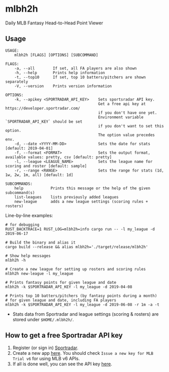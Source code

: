 # mlbh2h

Daily MLB Fantasy Head-to-Head Point Viewer

## Usage

```
USAGE:
    mlbh2h [FLAGS] [OPTIONS] [SUBCOMMAND]

FLAGS:
    -a, --all        If set, all FA players are also shown
    -h, --help       Prints help information
    -t, --top10      If set, top 10 batters/pitchers are shown separately
    -V, --version    Prints version information

OPTIONS:
    -k, --apikey <SPORTRADAR_API_KEY>    Sets sportsradar API key.
                                         Get a free api key at https://developer.sportradar.com/
                                         if you don't have one yet.
                                         Environment variable `SPORTRADAR_API_KEY` should be set
                                         if you don't want to set this option.
                                         The option value precedes env.
    -d, --date <YYYY-MM-DD>              Sets the date for stats [default: 2019-04-01]
    -f, --format <FORMAT>                Sets the output format, available values: pretty, csv [default: pretty]
    -l, --league <LEAGUE_NAME>           Sets the league name for scoring and roster [default: sample]
    -r, --range <RANGE>                  Sets the range for stats (1d, 1w, 2w, 1m, all) [default: 1d]

SUBCOMMANDS:
    help            Prints this message or the help of the given subcommand(s)
    list-leagues    lists previously added leagues
    new-league      adds a new league settings (scoring rules + rosters)
```

Line-by-line examples:

```
# for debugging
RUST_BACKTRACE=1 RUST_LOG=mlbh2h=info cargo run -- -l my_league -d 2019-06-17

# Build the binary and alias it
cargo build --release && alias mlbh2h='./target/release/mlbh2h'

# Show help messages
mlbh2h -h

# Create a new league for setting up rosters and scoring rules
mlbh2h new-league -l my_league

# Prints fantasy points for given league and date
mlbh2h -k $SPORTRADAR_API_KEY -l my_league -d 2019-04-08

# Prints top 10 batters/pitchers (by fantasy points during a month) 
# for given league and date, including FA players
mlbh2h -k $SPORTRADAR_API_KEY -l my_league -d 2019-06-08 -r 1m -a -t
```

- Stats data from Sportradar and league settings (scoring & rosters) are stored under `$HOME/.mlbh2h/`.

## How to get a free Sportradar API key

1. Register (or sign in) [Sportradar](https://developer.sportradar.com/).
2. Create a new app [here](https://developer.sportradar.com/apps/myapps). You should check `Issue a new key for MLB Trial v6` for using MLB v6 APIs.
3. If all is done well, you can see the API key [here](https://developer.sportradar.com/apps/mykeys).
